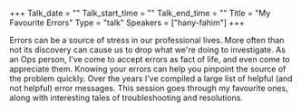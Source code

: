 +++
Talk_date = ""
Talk_start_time = ""
Talk_end_time = ""
Title = "My Favourite Errors"
Type = "talk"
Speakers = ["hany-fahim"]
+++

Errors can be a source of stress in our professional lives. More often than not its discovery can cause us to drop what we're doing to investigate. As an Ops person, I've come to accept errors as fact of life, and even come to appreciate them. Knowing your errors can help you pinpoint the source of the problem quickly. Over the years I've compiled a large list of helpful (and not helpful) error messages. This session goes through my favourite ones, along with interesting tales of troubleshooting and resolutions.
